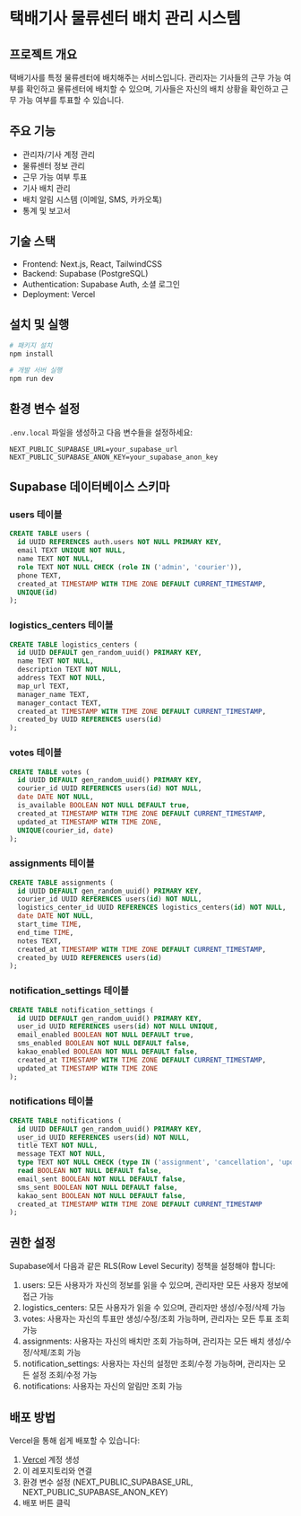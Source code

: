 # 택배기사 물류센터 배치 관리 시스템

## 프로젝트 개요
택배기사를 특정 물류센터에 배치해주는 서비스입니다. 관리자는 기사들의 근무 가능 여부를 확인하고 물류센터에 배치할 수 있으며, 기사들은 자신의 배치 상황을 확인하고 근무 가능 여부를 투표할 수 있습니다.

## 주요 기능
- 관리자/기사 계정 관리
- 물류센터 정보 관리
- 근무 가능 여부 투표
- 기사 배치 관리
- 배치 알림 시스템 (이메일, SMS, 카카오톡)
- 통계 및 보고서

## 기술 스택
- Frontend: Next.js, React, TailwindCSS
- Backend: Supabase (PostgreSQL)
- Authentication: Supabase Auth, 소셜 로그인
- Deployment: Vercel

## 설치 및 실행

```bash
# 패키지 설치
npm install

# 개발 서버 실행
npm run dev
```

## 환경 변수 설정
`.env.local` 파일을 생성하고 다음 변수들을 설정하세요:

```
NEXT_PUBLIC_SUPABASE_URL=your_supabase_url
NEXT_PUBLIC_SUPABASE_ANON_KEY=your_supabase_anon_key
```

## Supabase 데이터베이스 스키마

### users 테이블
```sql
CREATE TABLE users (
  id UUID REFERENCES auth.users NOT NULL PRIMARY KEY,
  email TEXT UNIQUE NOT NULL,
  name TEXT NOT NULL,
  role TEXT NOT NULL CHECK (role IN ('admin', 'courier')),
  phone TEXT,
  created_at TIMESTAMP WITH TIME ZONE DEFAULT CURRENT_TIMESTAMP,
  UNIQUE(id)
);
```

### logistics_centers 테이블
```sql
CREATE TABLE logistics_centers (
  id UUID DEFAULT gen_random_uuid() PRIMARY KEY,
  name TEXT NOT NULL,
  description TEXT NOT NULL,
  address TEXT NOT NULL,
  map_url TEXT,
  manager_name TEXT,
  manager_contact TEXT,
  created_at TIMESTAMP WITH TIME ZONE DEFAULT CURRENT_TIMESTAMP,
  created_by UUID REFERENCES users(id)
);
```

### votes 테이블
```sql
CREATE TABLE votes (
  id UUID DEFAULT gen_random_uuid() PRIMARY KEY,
  courier_id UUID REFERENCES users(id) NOT NULL,
  date DATE NOT NULL,
  is_available BOOLEAN NOT NULL DEFAULT true,
  created_at TIMESTAMP WITH TIME ZONE DEFAULT CURRENT_TIMESTAMP,
  updated_at TIMESTAMP WITH TIME ZONE,
  UNIQUE(courier_id, date)
);
```

### assignments 테이블
```sql
CREATE TABLE assignments (
  id UUID DEFAULT gen_random_uuid() PRIMARY KEY,
  courier_id UUID REFERENCES users(id) NOT NULL,
  logistics_center_id UUID REFERENCES logistics_centers(id) NOT NULL,
  date DATE NOT NULL,
  start_time TIME,
  end_time TIME,
  notes TEXT,
  created_at TIMESTAMP WITH TIME ZONE DEFAULT CURRENT_TIMESTAMP,
  created_by UUID REFERENCES users(id)
);
```

### notification_settings 테이블
```sql
CREATE TABLE notification_settings (
  id UUID DEFAULT gen_random_uuid() PRIMARY KEY,
  user_id UUID REFERENCES users(id) NOT NULL UNIQUE,
  email_enabled BOOLEAN NOT NULL DEFAULT true,
  sms_enabled BOOLEAN NOT NULL DEFAULT false,
  kakao_enabled BOOLEAN NOT NULL DEFAULT false,
  created_at TIMESTAMP WITH TIME ZONE DEFAULT CURRENT_TIMESTAMP,
  updated_at TIMESTAMP WITH TIME ZONE
);
```

### notifications 테이블
```sql
CREATE TABLE notifications (
  id UUID DEFAULT gen_random_uuid() PRIMARY KEY,
  user_id UUID REFERENCES users(id) NOT NULL,
  title TEXT NOT NULL,
  message TEXT NOT NULL,
  type TEXT NOT NULL CHECK (type IN ('assignment', 'cancellation', 'update', 'vote', 'general')),
  read BOOLEAN NOT NULL DEFAULT false,
  email_sent BOOLEAN NOT NULL DEFAULT false,
  sms_sent BOOLEAN NOT NULL DEFAULT false,
  kakao_sent BOOLEAN NOT NULL DEFAULT false,
  created_at TIMESTAMP WITH TIME ZONE DEFAULT CURRENT_TIMESTAMP
);
```

## 권한 설정
Supabase에서 다음과 같은 RLS(Row Level Security) 정책을 설정해야 합니다:

1. users: 모든 사용자가 자신의 정보를 읽을 수 있으며, 관리자만 모든 사용자 정보에 접근 가능
2. logistics_centers: 모든 사용자가 읽을 수 있으며, 관리자만 생성/수정/삭제 가능
3. votes: 사용자는 자신의 투표만 생성/수정/조회 가능하며, 관리자는 모든 투표 조회 가능
4. assignments: 사용자는 자신의 배치만 조회 가능하며, 관리자는 모든 배치 생성/수정/삭제/조회 가능
5. notification_settings: 사용자는 자신의 설정만 조회/수정 가능하며, 관리자는 모든 설정 조회/수정 가능
6. notifications: 사용자는 자신의 알림만 조회 가능

## 배포 방법
Vercel을 통해 쉽게 배포할 수 있습니다:

1. [Vercel](https://vercel.com) 계정 생성
2. 이 레포지토리와 연결
3. 환경 변수 설정 (NEXT_PUBLIC_SUPABASE_URL, NEXT_PUBLIC_SUPABASE_ANON_KEY)
4. 배포 버튼 클릭